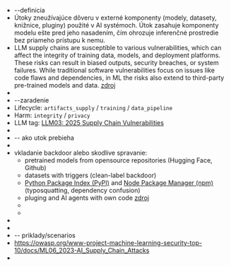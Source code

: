 - --definicia
- Útoky zneužívajúce dôveru v externé komponenty (modely, datasety, knižnice, pluginy) použité v AI systémoch.
  Útok zasahuje komponenty modelu ešte pred jeho nasadením, čím ohrozuje inferenčné prostredie bez priameho prístupu k nemu.
- LLM supply chains are susceptible to various vulnerabilities, which can affect the integrity of training data, models, and deployment platforms. These risks can result in biased outputs, security breaches, or system failures. While traditional software vulnerabilities focus on issues like code flaws and dependencies, in ML the risks also extend to third-party pre-trained models and data. [zdroj](https://genai.owasp.org/llmrisk/llm032025-supply-chain/)
-
- --zaradenie
- Lifecycle:      `artifacts_supply` / `training` / `data_pipeline`
- Harm:            `integrity` / `privacy`
- LLM tag:        [LLM03: 2025 Supply Chain Vulnerabilities ](https://genai.owasp.org/llmrisk/llm032025-supply-chain/)
-
- -- ako utok prebieha
-
- vkladanie backdoor alebo skodlive spravanie:
	- pretrained models from opensource repositories (Hugging Face, Github)
	- datasets with triggers (clean-label backdoor)
	- [Python Package Index (PyPI)](https://blog.orsinium.dev/posts/py/pypi-squatting/) and [Node Package Manager (npm)](https://blog.sonatype.com/pypi-and-npm-flooded-with-over-5000-dependency-confusion-copycats) (typosquatting, dependency confusion)
	- pluging and AI agents with own code [zdroj](https://protectai.com/threat-research/unveiling-ai-supply-chain-attacks-on-hugging-face)
	-
	-
-
-
- -- priklady/scenarios
- https://owasp.org/www-project-machine-learning-security-top-10/docs/ML06_2023-AI_Supply_Chain_Attacks
-